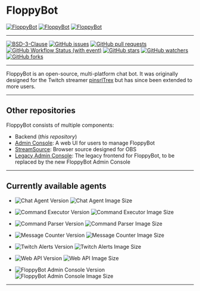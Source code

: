 # FloppyBot

[![FloppyBot][img-floppybot]][floppybot]
[![FloppyBot][img-floppybot-ac]][floppybot-ac]
[![FloppyBot][img-floppybot-ss]][floppybot-ss]

---

[![BSD-3-Clause](https://img.shields.io/github/license/rGunti/FloppyBot)](https://github.com/rGunti/FloppyBot/blob/master/LICENSE)
[![GitHub issues](https://img.shields.io/github/issues/rGunti/FloppyBot)](https://github.com/rGunti/FloppyBot/issues)
[![GitHub pull requests](https://img.shields.io/github/issues-pr/rGunti/FloppyBot.svg?style=flat)](https://github.com/rGunti/FloppyBot/pulls)
[![GitHub Workflow Status (with event)](https://img.shields.io/github/actions/workflow/status/rGunti/FloppyBot/.github%2Fworkflows%2Fbuild-test.yml?event=push)](https://github.com/rGunti/FloppyBot/actions/workflows/build-test.yml)
[![GitHub stars](https://img.shields.io/github/stars/rGunti/FloppyBot.svg?style=social&label=Stars&style=plastic)]()
[![GitHub watchers](https://img.shields.io/github/watchers/rGunti/FloppyBot.svg?style=social&label=Watch&style=plastic)]()
[![GitHub forks](https://img.shields.io/github/forks/rGunti/FloppyBot.svg?style=social&label=Fork&style=plastic)]()

---

FloppyBot is an open-source, multi-platform chat bot. It was originally designed for the Twitch
streamer [pinsrlTrex](https://twitch.tv/pinsrltrex) but has since been extended to more users.

---

## Other repositories

FloppyBot consists of multiple components:

- Backend (*this repository*)
- [Admin Console](https://github.com/rGunti/FloppyBot-AdminConsole): A web UI for users to manage FloppyBot
- [StreamSource](https://github.com/rGunti/FloppyBot-StreamSource): Browser source designed for OBS
- [Legacy Admin Console](https://gitlab.com/rGunti/pinsrbot-admin-console): The legacy frontend for FloppyBot, to be replaced by the new FloppyBot Admin Console

---

## Currently available agents

- ![Chat Agent Version](https://img.shields.io/docker/v/floppybot/chat-agent?logo=docker&label=Chat%20Agent)
  ![Chat Agent Image Size](https://img.shields.io/docker/image-size/floppybot/chat-agent/latest)
- ![Command Executor Version](https://img.shields.io/docker/v/floppybot/command-executor?logo=docker&label=Command%20Executor)
  ![Command Executor Image Size](https://img.shields.io/docker/image-size/floppybot/command-executor/latest)
- ![Command Parser Version](https://img.shields.io/docker/v/floppybot/command-parser?logo=docker&label=Command%20Parser)
  ![Command Parser Image Size](https://img.shields.io/docker/image-size/floppybot/command-parser/latest)
- ![Message Counter Version](https://img.shields.io/docker/v/floppybot/message-counter?logo=docker&label=Message%20Counter)
  ![Message Counter Image Size](https://img.shields.io/docker/image-size/floppybot/message-counter/latest)
- ![Twitch Alerts Version](https://img.shields.io/docker/v/floppybot/twitch-alerts?logo=docker&label=Twitch%20Alert%20Agent)
  ![Twitch Alerts Image Size](https://img.shields.io/docker/image-size/floppybot/twitch-alerts/latest)
- ![Web API Version](https://img.shields.io/docker/v/floppybot/web-api?logo=docker&label=Web%20API%20Agent)
  ![Web API Image Size](https://img.shields.io/docker/image-size/floppybot/web-api/latest)

- ![FloppyBot Admin Console Version](https://img.shields.io/docker/v/floppybot/admin-console?logo=docker&label=FloppyBot%20Admin%20Console)
  ![FloppyBot Admin Console Image Size](https://img.shields.io/docker/image-size/floppybot/admin-console/main)

---

[floppybot]: https://github.com/rgunti/floppybot
[floppybot-ac]: https://github.com/rGunti/FloppyBot-AdminConsole
[floppybot-ss]: https://github.com/rGunti/FloppyBot-StreamSource
[img-floppybot]: https://img.shields.io/badge/FloppyBot-blue?logo=.net
[img-floppybot-ac]: https://img.shields.io/badge/Admin_Console-gray?logo=googlechrome
[img-floppybot-ss]: https://img.shields.io/badge/Stream_Source-gray?logo=obsstudio
